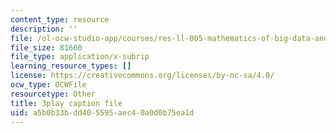 ```yaml
---
content_type: resource
description: ''
file: /ol-ocw-studio-app/courses/res-ll-005-mathematics-of-big-data-and-machine-learning-january-iap-2020/a5b0b33bdd405595aec40a0d0b75ea1d_mbr667kATEg.vtt
file_size: 81660
file_type: application/x-subrip
learning_resource_types: []
license: https://creativecommons.org/licenses/by-nc-sa/4.0/
ocw_type: OCWFile
resourcetype: Other
title: 3play caption file
uid: a5b0b33b-dd40-5595-aec4-0a0d0b75ea1d
---
```

